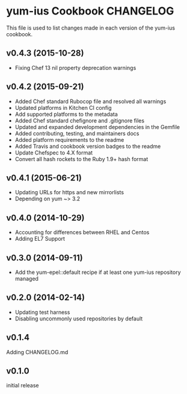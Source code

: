 yum-ius Cookbook CHANGELOG
======================
This file is used to list changes made in each version of the yum-ius cookbook.

v0.4.3 (2015-10-28)
-------------------
- Fixing Chef 13 nil property deprecation warnings

v0.4.2 (2015-09-21)
-------------------
- Added Chef standard Rubocop file and resolved all warnings
- Updated platforms in Kitchen CI config
- Add supported platforms to the metadata
- Added Chef standard chefignore and .gitignore files
- Updated and expanded development dependencies in the Gemfile
- Added contributing, testing, and maintainers docs
- Added platform requirements to the readme
- Added Travis and cookbook version badges to the readme
- Update Chefspec to 4.X format
- Convert all hash rockets to the Ruby 1.9+ hash format

v0.4.1 (2015-06-21)
-------------------
- Updating URLs for https and new mirrorlists
- Depending on yum ~> 3.2

v0.4.0 (2014-10-29)
-------------------
- Accounting for differences between RHEL and Centos
- Adding EL7 Support

v0.3.0 (2014-09-11)
-------------------
- Add the yum-epel::default recipe if at least one yum-ius repository managed

v0.2.0 (2014-02-14)
-------------------
- Updating test harness
- Disabling uncommonly used repositories by default


v0.1.4
------
Adding CHANGELOG.md


v0.1.0
------
initial release

